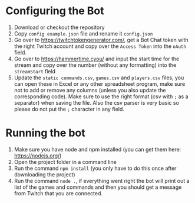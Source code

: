 # Configuring the Bot
  
1. Download or checkout the repository
2. Copy `config example.json` file and rename it `config.json`
3. Go over to https://twitchtokengenerator.com/, get a Bot Chat token with the right Twitch account and copy over the `Access Token` into the `oAuth` field.
4. Go over to https://hammertime.cyou/ and input the start time for the stream and copy over the number (without any formatting) into the `streamStart` field
5. Update the `static commands.csv`, `games.csv` and `players.csv` files, you can open these in Excel or any other spreadsheet program, make sure not to add or remove any columns (unless you also update the corresponding code).
Make sure to use the right format (csv with `;` as a separator) when saving the file.
Also the csv parser is very basic so please do not put the `;` character in any field.

# Running the bot

1. Make sure you have node and npm installed (you can get them here: https://nodejs.org/)
2. Open the project folder in a command line
3. Run the command `npm install` (you only have to do this once after downloading the project)
4. Run the command `node .`, if everything went right the bot will print out a list of the games and commands and then you should get a message from Twitch that you are connected.
